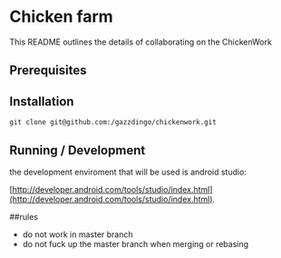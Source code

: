 # Chicken farm

This README outlines the details of collaborating on the ChickenWork
## Prerequisites



## Installation

`git clone git@github.com:/gazzdingo/chickenwork.git`


## Running / Development
the development enviroment that will be used is android studio:

[http://developer.android.com/tools/studio/index.html](http://developer.android.com/tools/studio/index.html).


##rules

* do not work in master branch
* do not fuck up the master branch when merging or rebasing 
